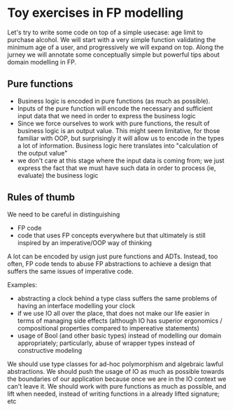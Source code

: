 # Toy exercises in FP modelling 

Let's try to write some code on top of a simple usecase: age limit to purchase alcohol. We will start with a very simple function validating the minimum age of a user, and progressively we will expand on top. Along the jurney we will annotate some conceptually simple but powerful tips about domain modelling in FP. 

## Pure functions 

* Business logic is encoded in pure functions (as much as possible). 
* Inputs of the pure function will encode the necessary and sufficient input data that we need in order to express the business logic 
* Since we force ourselves to work with pure functions, the result of business logic is an output value. This might seem limitative, for those familiar with OOP, but surprisingly it will allow us to encode in the types a lot of information. Business logic here translates into "calculation of the output value"
* we don't care at this stage where the input data is coming from; we just express the fact that we must have such data in order to process (ie, evaluate) the business logic 


## Rules of thumb

We need to be careful in distinguishing 
* FP code
* code that uses FP concepts everywhere but that ultimately is still inspired by an imperative/OOP way of thinking

A lot can be encoded by usign just pure functions and ADTs. Instead, too often, FP code tends to abuse FP abstractions to achieve a design that suffers the same issues of imperative code. 

Examples:
* abstracting a clock behind a type class suffers the same problems of having an interface modelling your clock 
* if we use IO all over the place, that does not make our life easier in terms of managing side effects (although IO has superior ergonomics / compositional properties compared to impereative statements) 
* usage of Bool (and other basic types) instead of modelling our domain appropriately; particularly, abuse of wrapper types instead of constructive modeling

We should use type classes for ad-hoc polymorphism and algebraic lawful abstractions. We should push the usage of IO as much as possible towards the boundaries of our application because once we are in the IO context we can't leave it. We should work with pure functions as much as possible, and lift when needed, instead of writing functions in a already lifted signature; etc






